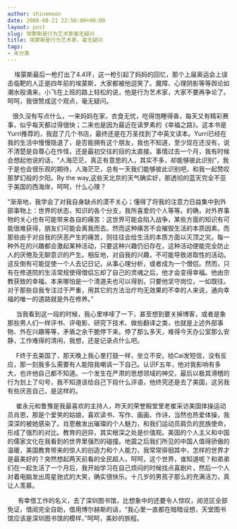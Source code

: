 ```yaml
---
author: shinemoon
date: 2008-08-21 22:56:00+00:00
layout: post
slug: 埃蒙斯是行为艺术家毫无疑问
title: 埃蒙斯是行为艺术家，毫无疑问
tags:
- 未分类
---
```


     埃蒙斯最后一枪打出了4.4环，这一枪引起了妈妈的回忆，那个上届奥运会上误击临靶的人正是四年前的埃蒙斯，大家都被他逗笑了。魔障、心理阴影等等舆论如潮水般涌来，小飞在上班的路上轻松的说，他是行为艺术家，大家不要再争论了。呵呵，我很赞成这个观点，毫无疑问。

  


    很久没有写点什么，一来妈妈在家，衣食无忧，吃得饱睡得香，每天又有精彩赛事，似乎每天都过得很快；二来也是因为最近在读罗素的《幸福之路》。这本书是Yurri推荐的，我逛了几个书店，最终还是在万圣找到了中英文读本。Yurri已经在我的生活中慢慢隐退了，是否能拥有这个朋友，我也不知道，至少现在还没有，说不清楚是自尊心在作怪，还是最初交往的目的太直接。事情过去一个月，我有时候会想起他说的话，“人海茫茫，真正有意思的人，其实不多，却能够彼此识别”，我于是也会很乐观的期待，人海茫茫，总有一天我们能够彼此识别吧，和我一起赞叹那梦幻般的夕阳。By the way,这些天北京的天气确实好，那透彻的蓝天完全不亚于美国的西海岸，呵呵，什么心理？

  


 “渐渐地，我学会了对我自身缺点的漠不关心；懂得了将我的注意力日益集中到外部事物上：世界的状态，知识的各个分支，我所喜爱的个人等等。的确，对外界事物的关心也有可能带来各自的痛苦：这世界可能会陷入战争，某些方面的知识有可能很难获得，朋友们可能会离我而去。然而这种痛苦不会摧毁生活的本质因素。而那些由于对自我的厌恶产生的痛苦，则往往会给生活的本质方面以灭顶之灾。每一种外在的兴趣都会激起某种活动，只要这种兴趣仍旧存在，这种活动便能完全防止人的厌倦及无聊意识的产生。相反地，对自我的兴趣，不可能导致进取性的活动。这反倒有可能促使一个人去记日记，从事心理分析，或者成为一个僧侣。然而，只有在修道院的生活常规使得僧侣忘却了自己的灵魂之后，他才会变得幸福。他由宗教获致的幸福，本来哪怕是一个清道夫也可以得到，只要他坚守岗位，一如既往。对于那些自我专注过于严重，用其它的方法治疗均无效果的不幸的人来说，通向幸福的唯一的道路就是外在修养。” 

  


  
      当我看到这一段的时候，我心里哆嗦了一下，甚至想到要关掉博客，或者是象那些男人们一样评书、评电影、研究下技术、做些翻译之类，也就是上述外部事物、外在兴趣等等，矛盾之余干脆停下来。停了那么多天，难得今天办公室那么安静，工作难得的清闲，我想，还是记录点什么吧。

  


      F终于去美国了，那天晚上我心里打鼓一样，坐立不安。给Cai发短信，没有反应，那一刻我多么需要有人能陪我嘲讽一下自己。认识F五年，他对我影响有多大，也许他自己都不知道。一个发生在严肃的思想领域的神交，最后以极其滑稽的行为划上了句号，我不知道该给自己下段什么评语，他终究还是去了美国，这另我有些厌恶自己，是这样的。

  


      崔永元和鲁豫是我最喜欢的主持人，昨天的荣誉殿堂里老崔采访美国体操运动员肖恩，那是个爱笑的姑娘，喜欢读书、写作、画画、作诗，当然也热爱体操，我深深的被她感染了。肖恩散发出璀璨的个人魅力，和我们运动员肩负的民族使命，形成了强烈的对比。教育的迥异，其实根深之处是价值观。美国的个人主义和中国的儒家文化在我看到的世界里强烈的碰撞。地震之后我们所见的中国人值得骄傲的温暖，美国教育带来的惊人的创造力和个人能力，我常常徘徊其中，怎样的世界才是最美好的？突然想起两天前看的全民超人，呵呵，这个世界，谁知道呢？和弟弟们在一起生活了一个月后，我开始学习在自己烦闷的时候找点喜剧片，然后一个人对着电脑发出周星驰式的大笑，确实很快乐。十几岁的男孩子那么的充满活力，真让人羡慕。

  


       有幸借工作的名义，去了深圳图书馆，比想象中的还要令人惊叹，阅览区全部免证，借阅完全自助，借用博尔赫斯的话，“我心里一直都在暗暗设想，天堂图书馆应该是深圳图书馆的模样，”呵呵，美妙的旅程。
